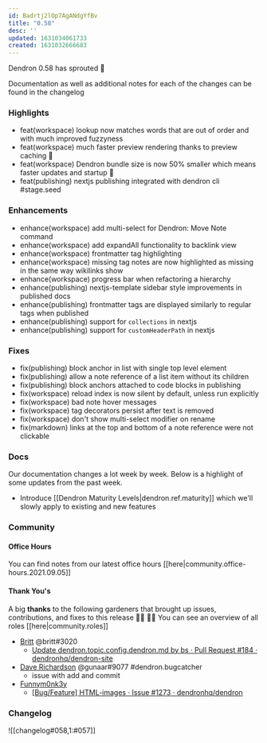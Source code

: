 ```yaml
---
id: Badrtj2lOp7AgANdgYfBv
title: "0.58"
desc: ''
updated: 1631034061733
created: 1631032666683
---
```



Dendron 0.58 has sprouted  🌱

Documentation as well as additional notes for each of the changes can be found in the changelog 

### Highlights
- feat(workspace) lookup now matches words that are out of order and with much improved fuzzyness
- feat(workspace) much faster preview rendering thanks to preview caching 🚀
- feat(workspace) Dendron bundle size is now 50% smaller which means faster updates and startup 🚀
- feat(publishing) nextjs publishing integrated with dendron cli #stage.seed

### Enhancements
- enhance(workspace) add multi-select for Dendron: Move Note command
- enhance(workspace) add expandAll functionality to backlink view
- enhance(workspace) frontmatter tag highlighting
- enhance(workspace) missing tag notes are now highlighted as missing in the same way wikilinks show
- enhance(workspace) progress bar when refactoring a hierarchy
- enhance(publishing) nextjs-template sidebar style improvements in published docs
- enhance(publishing) frontmatter tags are displayed similarly to regular tags when published
- enhance(publishing) support for `collections` in nextjs 
- enhance(publishing) support for `customHeaderPath` in nextjs

### Fixes
- fix(publishing) block anchor in list with single top level element
- fix(publishing) allow a note reference of a list item without its children
- fix(publishing) block anchors attached to code blocks in publishing
- fix(workspace) reload index is now silent by default, unless run explicitly
- fix(workspace) bad note hover messages
- fix(workspace) tag decorators persist after text is removed
- fix(workspace) don't show multi-select modifier on rename
- fix(markdown) links at the top and bottom of a note reference were not clickable


### Docs


Our documentation changes a lot week by week. Below is a highlight of some updates from the past week.

- Introduce [[Dendron Maturity Levels|dendron.ref.maturity]] which we'll slowly apply to existing and new features

### Community

#### Office Hours

<!-- TODO: update the link -->
You can find notes from our latest office hours [[here|community.office-hours.2021.09.05]]

#### Thank You's

A big **thanks** to the following gardeners that brought up issues, contributions, and fixes to this release :man_farmer: :woman_farmer: 
You can see an overview of all roles [[here|community.roles]]

- [Britt](https://github.com/bs) @britt#3020
    - [Update dendron.topic.config.dendron.md by bs · Pull Request #184 · dendronhq/dendron-site](https://github.com/dendronhq/dendron-site/pull/184)
- [Dave Richardson](https://github.com/djradon) @gunaar#9077 
    #dendron.bugcatcher
    - issue with add and commit
- [Funnym0nk3y](https://github.com/funnym0nk3y)
    - [[Bug/Feature] HTML-images · Issue #1273 · dendronhq/dendron](https://github.com/dendronhq/dendron/issues/1273)

### Changelog
![[changelog#058,1:#057]]


